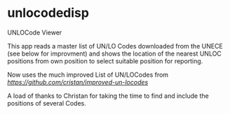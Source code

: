 # unlocodedisp
 UNLOCode Viewer

This app reads a master list of UN/LO Codes downloaded from the UNECE (see below for improvment)
and shows the location of the nearest UNLOC positions from own position to select suitable 
position for reporting.

Now uses the much improved List of UN/LOCodes from _https://github.com/cristan/improved-un-locodes_

A load of thanks to Christan for taking the time to find and include the positions of several Codes. 

